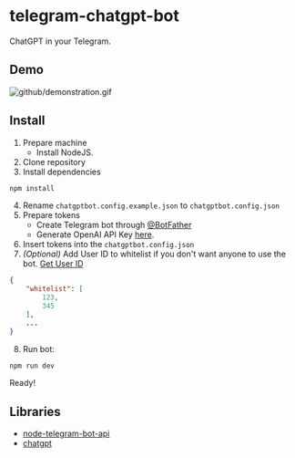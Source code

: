 # telegram-chatgpt-bot

ChatGPT in your Telegram.

## Demo

![github/demonstration.gif](Demo)

## Install

1. Prepare machine
    - Install NodeJS.
2. Clone repository
3. Install dependencies
```bash
npm install
```
4. Rename `chatgptbot.config.example.json` to `chatgptbot.config.json`
5. Prepare tokens
    - Create Telegram bot through [@BotFather](https://t.me/BotFather)
    - Generate OpenAI API Key [here](https://beta.openai.com/account/api-keys).
6. Insert tokens into the `chatgptbot.config.json`
7. *(Optional)* Add User ID to whitelist if you don't want anyone to use the bot. [Get User ID](https://t.me/userinfobot)
```json
{
    "whitelist": [
        123,
        345
    ],
    ...
}
```
8. Run bot:
```bash
npm run dev
```
Ready!

## Libraries

- [node-telegram-bot-api](https://www.npmjs.com/package/node-telegram-bot-api)
- [chatgpt](https://www.npmjs.com/package/chatgpt)